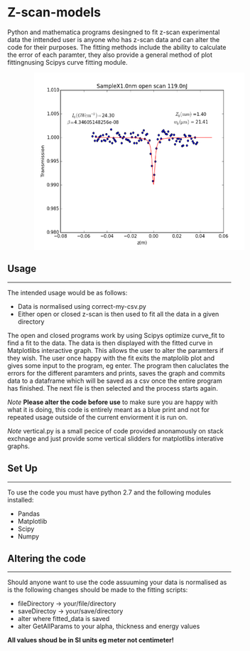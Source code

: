# Z-scan-models
Python and mathematica programs desingned to fit z-scan experimental data the inttended user is anyone who has z-scan data and can alter the code for their purposes. The fitting methods include the ability to calculate the error of each paramter, they also provide a general method of plot fittingnusing Scipys curve fitting module. 
<div style="margin-left: 30px;" align="center"><img title="Open Z scan example fit"style="margin-left: 30px;" src="samplefit.png" align="center" height = 400/></div>


Usage
------
------
The intended usage would be as follows:

* Data is normalised using correct-my-csv.py
* Either open or closed z-scan is then used to fit all the data in a given directory

The open and closed programs work by using Scipys optimize curve_fit to find a fit to the data. The data is then displayed with the fitted curve in Matplotlibs interactive graph. This allows the user to alter the paramters if they wish. The user once happy with the fit exits the matplolib plot and gives some input to the program, eg enter. The program then caluclates the errors for the different paramters and prints, saves the graph and commits data to a dataframe which will be saved as a csv once the entire program has finished. The next file is then selected and the process starts again.

*Note* **Please alter the code before use** to make sure you are happy with what it is doing, this code is entirely meant as a blue print and not for repeated usage outside of the current enviorment it is run on.

*Note* vertical.py is a small pecice of code provided anonamously on stack exchnage and just provide some vertical slidders for matplotlibs interative graphs.

Set Up
----
----
To use the code you must have python 2.7 and the following modules installed:

* Pandas
* Matplotlib
* Scipy
* Numpy


Altering the code
-----
-----

Should anyone want to use the code assuuming your data is normalised as is the following changes should be made to the fitting scripts:

* fileDirectory -> your/file/directory
* saveDirectoy -> your/save/directory
* alter where fitted_data is saved
* alter GetAllParams to your alpha, thickness and energy values


**All values shoud be in SI units eg meter not centimeter!**
